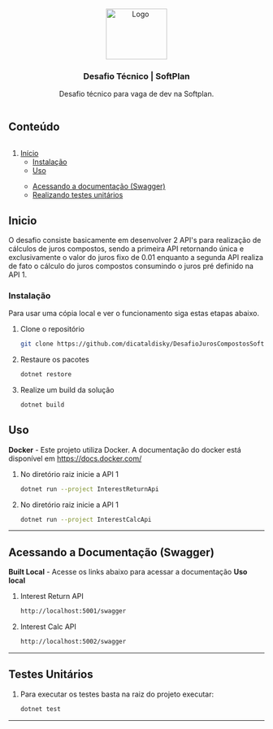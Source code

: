 <br />


<p align="center">
  <a href="#">
    <img src="https://www.computerhope.com/jargon/p/percent.png" alt="Logo" width="120" height="100">
  </a>

  <h3 align="center">Desafio Técnico | SoftPlan</h3>

  <p align="center">
    Desafio técnico para vaga de dev na Softplan.
    <br />
  </p>
</p>

<!-- TABLE OF CONTENTS -->
<summary><h2 style="display: inline-block">Conteúdo</h2></summary>
<ol>
<li>
    <a href="#Inicio">Início</a>
    <ul>
    <li><a href="#Instalação">Instalação</a></li>
    <li><a href="#Uso">Uso</a></li>
    </ul>
</li>
<ul>
    <li><a href="#Acessando-a-Documentação-(Swagger)">Acessando a documentação (Swagger)</a></li>
    <li><a href="#Testes-Unitários">Realizando testes unitários</a></li>
</ul>
</ol>



<!-- GETTING STARTED -->
## Inicio
O desafio consiste basicamente em desenvolver 2 API's para realização de cálculos de juros compostos, sendo a primeira API retornando única e exclusivamente o valor do juros fixo de 0.01 enquanto a segunda API realiza de fato o cálculo do juros compostos consumindo o juros pré definido na API 1.

### Instalação
Para usar uma cópia local e ver o funcionamento siga estas etapas abaixo.
1. Clone o repositório
   ```sh
   git clone https://github.com/dicataldisky/DesafioJurosCompostosSoftPlan.git
   ```
2. Restaure os pacotes
   ```sh
   dotnet restore
   ```
3. Realize um build da solução
   ```sh
   dotnet build
   ```

<!-- USAGE EXAMPLES -->
## Uso
  **Docker** - Este projeto utiliza Docker. A documentação do docker está disponível em <a href="https://docs.docker.com/">https://docs.docker.com/</a>
1. No diretório raiz inicie a API 1
   ```sh
   dotnet run --project InterestReturnApi
   ```
2. No diretório raiz inicie a API 1
   ```sh
   dotnet run --project InterestCalcApi
   ```

---
<!--

<!-- DOCUMENTATION EXAMPLES -->
## Acessando a Documentação (Swagger)
  **Built Local** - Acesse os links abaixo para acessar a documentação **Uso local**
1. Interest Return API 
   ```sh
   http://localhost:5001/swagger
   ```
2. Interest Calc API
   ```sh
   http://localhost:5002/swagger
   ```
---
<!--

<!-- TEST EXAMPLES -->
## Testes Unitários
1. Para executar os testes basta na raiz do projeto executar:
   ```sh
   dotnet test
   ```
---
<!--

<!-- LICENSE
## License

Distributed under the MIT License. See `LICENSE` for more information.

